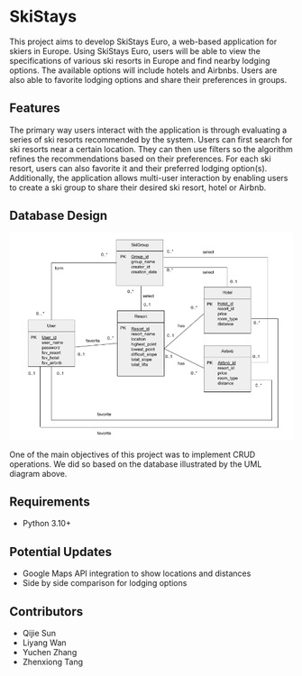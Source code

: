 # SkiStays
This project aims to develop SkiStays Euro, a web-based application for skiers in Europe.
Using SkiStays Euro, users will be able to view the specifications of various ski resorts in 
Europe and find nearby lodging options. The available options will include hotels and Airbnbs. 
Users are also able to favorite lodging options and share their preferences in groups.

## Features
The primary way users interact with the application is through evaluating a series of ski resorts
recommended by the system. Users can first search for ski resorts near a certain location. They
can then use filters so the algorithm refines the recommendations based on their preferences. For
each ski resort, users can also favorite it and their preferred lodging option(s). Additionally, 
the application allows multi-user interaction by enabling users to create a ski group to share 
their desired ski resort, hotel or Airbnb.

## Database Design
![UML](https://github.com/Qijie-Sun/SkiStays/blob/main/static/images/UML.png)

One of the main objectives of this project was to implement CRUD operations. We did so based on the
database illustrated by the UML diagram above.

## Requirements
- Python 3.10+

## Potential Updates
- Google Maps API integration to show locations and distances
- Side by side comparison for lodging options

## Contributors
- Qijie Sun
- Liyang Wan
- Yuchen Zhang
- Zhenxiong Tang

